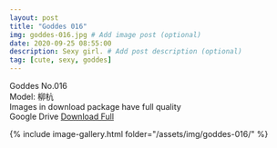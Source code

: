 ```yaml
---
layout: post
title: "Goddes 016"
img: goddes-016.jpg # Add image post (optional)
date: 2020-09-25 08:55:00
description: Sexy girl. # Add post description (optional)
tag: [cute, sexy, goddes]
---
```

Goddes No.016  
Model: 柳杭                                         
Images in download package have full quality                    
Google Drive [Download Full](http://gestyy.com/eeJCuc)

{% include image-gallery.html folder="/assets/img/goddes-016/" %}
